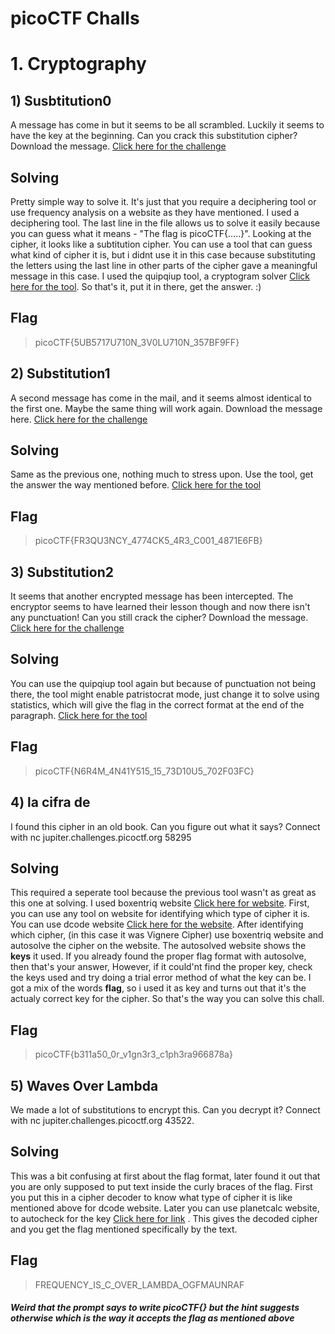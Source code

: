 # picoCTF Challs

# 1. Cryptography

## 1) Susbtitution0 
  A message has come in but it seems to be all scrambled. Luckily it seems to have the key at the beginning. Can you crack this substitution cipher?
  Download the message. [Click here for the challenge](https://play.picoctf.org/practice/challenge/307?category=2&page=2)
## Solving
  Pretty simple way to solve it. It's just that you require a deciphering tool or use frequency analysis on a website as they have mentioned. I used a deciphering tool. The last line in the file allows us to solve it easily because
  you can guess what it means - "The flag is picoCTF{.....}". Looking at the cipher, it looks like a subtitution cipher. You can use a tool that can guess what kind of cipher it is, but i didnt use it in this case because substituting the 
  letters using the last line in other parts of the cipher gave a meaningful message in this case. I used the quipqiup tool, a cryptogram solver [Click here for the tool](https://quipqiup.com/). So that's it, put it in there, get the         answer. :)
## Flag
  > picoCTF{5UB5717U710N_3V0LU710N_357BF9FF}

## 2) Substitution1
  A second message has come in the mail, and it seems almost identical to the first one. Maybe the same thing will work again.
  Download the message here. [Click here for the challenge](https://play.picoctf.org/practice/challenge/308?category=2&page=2)
## Solving
  Same as the previous one, nothing much to stress upon. Use the tool, get the answer the way mentioned before. [Click here for the tool](https://quipqiup.com/)
## Flag
  > picoCTF{FR3QU3NCY_4774CK5_4R3_C001_4871E6FB}

## 3) Substitution2
  It seems that another encrypted message has been intercepted. The encryptor seems to have learned their lesson though and now there isn't any punctuation! Can you still crack the cipher?
  Download the message. [Click here for the challenge](https://play.picoctf.org/practice/challenge/309?category=2&page=2)
## Solving
  You can use the quipqiup tool again but because of punctuation not being there, the tool might enable patristocrat mode, just change it to solve using statistics, which will give the flag in the correct format at the end of the 
  paragraph. [Click here for the tool](https://quipqiup.com/)
## Flag
  > picoCTF{N6R4M_4N41Y515_15_73D10U5_702F03FC}

## 4) la cifra de
  I found this cipher in an old book. Can you figure out what it says? Connect with nc jupiter.challenges.picoctf.org 58295
## Solving
  This required a seperate tool because the previous tool wasn't as great as this one at solving. I used boxentriq website [Click here for website](https://www.boxentriq.com/). First, you can use any tool on website for identifying which 
  type of cipher it is. You can use dcode website [Click here for the website](https://www.dcode.fr/cipher-identifier). After identifying which cipher, (in this case it was Vignere Cipher) use boxentriq website and autosolve the cipher 
  on the website. The autosolved website shows the **keys** it used. If you already found the proper flag format with autosolve, then that's your answer, However, if it could'nt find the proper key, check the keys used and try doing a 
  trial error method of what the key can be. I got a mix of the words **flag**, so i used it as key and turns out that it's the actualy correct key for the cipher. So that's the way you can solve this chall.
## Flag
  > picoCTF{b311a50_0r_v1gn3r3_c1ph3ra966878a}

## 5) Waves Over Lambda
  We made a lot of substitutions to encrypt this. Can you decrypt it? Connect with nc jupiter.challenges.picoctf.org 43522.
## Solving 
  This was a bit confusing at first about the flag format, later found it out that you are only supposed to put text inside the curly braces of the flag. First you put this in a cipher decoder to know what type of cipher it is like 
  mentioned above for dcode website. Later you can use planetcalc website, to autocheck for the key [Click here for link](https://planetcalc.com/8047/) . This gives the decoded cipher and you get the flag mentioned specifically by the 
  text.
## Flag
  > FREQUENCY_IS_C_OVER_LAMBDA_OGFMAUNRAF 
  ##### Weird that the prompt says to write picoCTF{} but the hint suggests otherwise which is the way it accepts the flag as mentioned above
